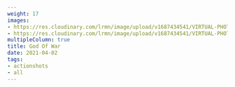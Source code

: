 ```yaml
---
weight: 17
images:
- https://res.cloudinary.com/lrmn/image/upload/v1687434541/VIRTUAL-PHOTOGRAPHY/godofwar/GOW_Atreus_Kratos_Vs_Grim.16x9framing.1080p_lu2anf.jpg
- https://res.cloudinary.com/lrmn/image/upload/v1687434541/VIRTUAL-PHOTOGRAPHY/godofwar/godofwar-lrmn_fsofrt.jpg
multipleColumn: true
title: God Of War
date: 2021-04-02
tags:
- actionshots
- all
---
```

